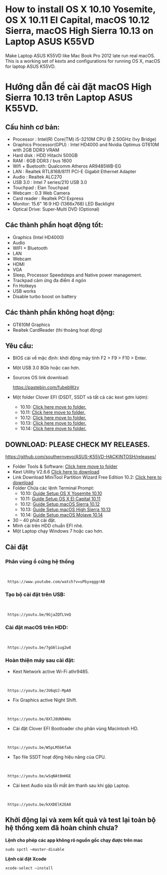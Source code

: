 # How to install OS X 10.10 Yosemite, OS X 10.11 El Capital, macOS 10.12 Sierra, macOS High Sierra 10.13 on Laptop ASUS K55VD

Make Laptop ASUS K55VD like Mac Book Pro 2012 late run real macOS.
This is a working set of kexts and configurations for running OS X, macOS for laptop ASUS K55VD.


# Hướng dẫn để cài đặt macOS High Sierra 10.13 trên Laptop ASUS K55VD.

## Cấu hình cơ bản:
  - Processor : Intel(R) Core(TM) i5-3210M CPU @ 2.50GHz (Ivy Bridge)
  - Graphics Processor(GPU) : Intel HD4000 and Nvidia Optimus GT610M with 2GB DDR3 VRAM
  - Hard disk : HDD Hitachi 500GB
  - RAM : 6GB DDR3 / bus 1600
  - Wifi + Buetooth: Qualcomm Atheros AR9485WB-EG
  - LAN : Realtek RTL8168/8111 PCI-E Gigabit Ethernet Adapter
  - Audio : Realtek ALC270
  - USB 3.0 : Intel 7 series/210 USB 3.0
  - Touchpad : Elan Touchpad
  - Webcam : 0.3 Web Camera
  - Card reader : Realtek PCI Express
  - Monitor: 15.6" 16:9 HD (1366x768) LED Backlight
  - Optical Drive: Super-Multi DVD (Optional) 

## Các thành phần hoạt động tốt:
  - Graphics (Intel HD4000)
  - Audio
  - WIFI + Bluetooth
  - LAN
  - Webcam
  - HDMI
  - VGA
  - Sleep, Processor Speedsteps and Native power management.
  - Trackpad cảm ứng đa điểm 4 ngón
  - Fn Hotkeys
  - USB works
  - Disable turbo boost on battery

## Các thành phần không hoạt động:
  - GT610M Graphics
  - Realtek CardReader (thi thoảng hoạt động)

## Yêu cầu: 
  - BIOS cài về mặc định: khởi động máy tính F2 &gt; F9 &gt; F10 &gt; Enter.
  - Một USB 3.0 8Gb hoặc cao hơn.
  - Sources OS link download: 
  **&nbsp;**
  
       https://pastebin.com/fubebWzy

  - Một folder Clover EFI (DSDT, SSDT và tất cả các kext gơm lượm): 
  	- 10.10: <a href="/10.10.5">Click here move to folder.</a>
  	- 10.11: <a href="/10.11.6">Click here move to folder.</a>
  	- 10.12: <a href="/10.12.6">Click here move to folder.</a>
  	- 10.13: <a href="/10.13.6">Click here move to folder.</a>
  	- 10.14: <a href="/10.14">Click here move to folder.</a>


## DOWNLOAD: PLEASE CHECK MY RELEASES.

   https://github.com/southernvevo/ASUS-K55VD-HACKINTOSH/releases/

    
  - Folder Tools &amp; Software: <a href="/Software">Click here move to folder</a>
  - Kext Utility V2.6.6 <a href="https://cvad-mac.narod.ru/files/Kext_Utility.app.v2.6.6.zip" target="_blank">Click here to download</a>
  - Link Download MiniTool Partition Wizard Free Edition 10.2: <a href="https://download3.minitool.com/pw10/pw10-free.exe" target="_blank">Click here to download</a>
  - Folder Chứa các lệnh Terminal Prompt: 
	- 10.10: <a href="https://raw.githubusercontent.com/southernvevo/ASUS-K55VD-HACKINTOSH/master/Command%20Prompt/Guide%20Setup%20OS%20X%20Yosemite%2010.10.txt">Guide Setup OS X Yosemite 10.10</a>
	- 10.11: <a href="https://raw.githubusercontent.com/southernvevo/ASUS-K55VD-HACKINTOSH/master/Command%20Prompt/Guide%20Setup%20OS%20X%20El%20Capital%2010.11.txt">Guide Setup OS X El Capital 10.11</a>
	- 10.12: <a href="https://raw.githubusercontent.com/southernvevo/ASUS-K55VD-HACKINTOSH/master/Command%20Prompt/Guide%20Setup%20macOS%20Sierra%2010.12.txt">Guide Setup macOS Sierra 10.12</a>
	- 10.13: <a href="https://raw.githubusercontent.com/southernvevo/ASUS-K55VD-HACKINTOSH/master/Command%20Prompt/Guide%20Setup%20macOS%20High%20Sierra%2010.13.txt">Guide Setup macOS High Sierra 10.13</a>
	- 10.14: <a href="https://raw.githubusercontent.com/southernvevo/ASUS-K55VD-HACKINTOSH/master/Command%20Prompt/Guide%20Setup%20macOS%20Mojave%2010.14.txt">Guide Setup macOS Mojave 10.14</a>
  - 30 – 40 phút cài đặt.
  - Mình cài trên HDD chuẩn EFI nhé.
  - Một Laptop chạy Windows 7 hoặc cao hơn.

## Cài đặt

### Phân vùng ổ cứng hệ thống

  **&nbsp;**

     https://www.youtube.com/watch?v=uPbyxqggrA8

### Tạo bộ cài đặt trên USB:

  **&nbsp;**

     https://youtu.be/9GjaZQTLVeQ

### Cài đặt macOS trên HDD:
  **&nbsp;**

     https://youtu.be/7gG6liug2w8

### Hoàn thiện máy sau cài đặt: 
  - Kext Network active Wi-Fi athr9485.
  
  **&nbsp;**

     https://youtu.be/JU6qUJ-MpA0

  - Fix Graphics active Night Shift.
  
  **&nbsp;**

     https://youtu.be/8XlJ8UN94Ho
     
  - Cài đặt Clover EFI Bootloader cho phân vùng Macintosh HD.
  
  **&nbsp;**

     https://youtu.be/W5pLM5bKfaA

  - Tạo file SSDT hoạt động hiệu năng của CPU.  
  
  **&nbsp;** 

     https://youtu.be/wSqNAt8mHGE

  - Cài kext Audio sửa lỗi mất âm thanh sau khi gập Laptop.  
  
  **&nbsp;** 

     https://youtu.be/kXXDElK2EA8

## Khởi động lại và xem kết quả và test lại toàn bộ hệ thống xem đã hoàn chỉnh chưa?
**Lệnh cho phép các app không rõ nguồn gốc chạy được trên mac**

	sudo spctl —master-disable

**Lệnh cài đặt Xcode**

	xcode-select —install



